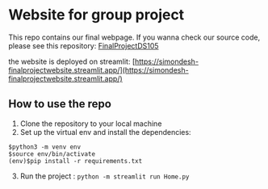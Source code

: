 # Website for group project

This repo contains our final webpage. If you wanna check our source code, please see this repository: [FinalProjectDS105](https://github.com/simondesh/FinalProjectDS105)

the website is deployed on streamlit: [https://simondesh-finalprojectwebsite.streamlit.app/](https://simondesh-finalprojectwebsite.streamlit.app/)

## How to use the repo

1. Clone the repository to your local machine
2. Set up the virtual env and install the dependencies:
```
$python3 -m venv env
$source env/bin/activate
(env)$pip install -r requirements.txt
```
3. Run the project : 
```python -m streamlit run Home.py```
